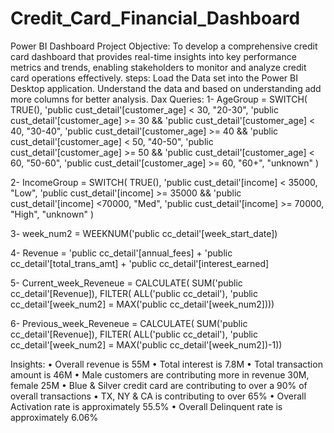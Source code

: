 # Credit_Card_Financial_Dashboard
Power BI Dashboard
Project Objective: To develop a comprehensive credit card dashboard that provides real-time insights into key performance metrics and trends, enabling stakeholders to monitor and analyze credit card operations effectively.
steps: 
Load the Data set into the Power BI Desktop application.
Understand the data and based on understanding add more columns for better analysis.
Dax Queries: 
1- AgeGroup = SWITCH(
TRUE(),
'public cust_detail'[customer_age] < 30, "20-30",
'public cust_detail'[customer_age] >= 30 && 'public cust_detail'[customer_age] < 40, "30-40",
'public cust_detail'[customer_age] >= 40 && 'public cust_detail'[customer_age] < 50, "40-50",
'public cust_detail'[customer_age] >= 50 && 'public cust_detail'[customer_age] < 60, "50-60",
'public cust_detail'[customer_age] >= 60, "60+",
"unknown"
)

2- IncomeGroup = SWITCH(
TRUE(),
'public cust_detail'[income] < 35000, "Low",
'public cust_detail'[income] >= 35000 && 'public cust_detail'[income] <70000, "Med",
'public cust_detail'[income] >= 70000, "High",
"unknown"
)

3- week_num2 = WEEKNUM('public cc_detail'[week_start_date])

4- Revenue = 'public cc_detail'[annual_fees] + 'public cc_detail'[total_trans_amt] + 'public cc_detail'[interest_earned]

5- Current_week_Reveneue = CALCULATE(
SUM('public cc_detail'[Revenue]),
FILTER(
ALL('public cc_detail'),
'public cc_detail'[week_num2] = MAX('public cc_detail'[week_num2])))

6- Previous_week_Reveneue = CALCULATE(
SUM('public cc_detail'[Revenue]),
FILTER(
ALL('public cc_detail'),
'public cc_detail'[week_num2] = MAX('public cc_detail'[week_num2])-1))

Insights:
• Overall revenue is 55M
• Total interest is 7.8M
• Total transaction amount is 46M
• Male customers are contributing more in revenue 30M, female 25M
• Blue & Silver credit card are contributing to over a 90% of overall transactions
• TX, NY & CA is contributing to over 65%
• Overall Activation rate is approximately 55.5%
• Overall Delinquent rate is approximately 6.06%

